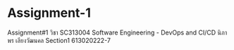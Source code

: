 # Assignment-1

Assignment#1 วิชา SC313004 Software Engineering - DevOps and CI/CD นิภาพร  เลียงวัฒนคล Section1 613020222-7
